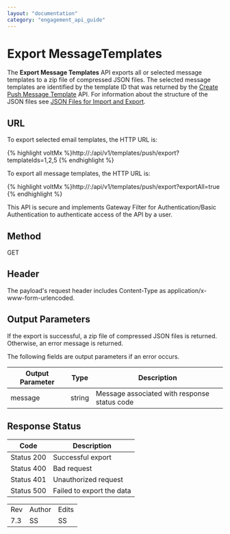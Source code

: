 ```yaml
---
layout: "documentation"
category: "engagement_api_guide"
---
```

                            


Export MessageTemplates
=======================

The **Export Message Templates** API exports all or selected message templates to a zip file of compressed JSON files. The selected message templates are identified by the template ID that was returned by the [Create Push Message Template](Create_Push_Message_Template.html) API. For information about the structure of the JSON files see [JSON Files for Import and Export](../JSON_Files.html).

URL
---

To export selected email templates, the HTTP URL is:

{% highlight voltMx %}http://<host>:<port>/api/v1/templates/push/export?templateIds=1,2,5
{% endhighlight %}

To export all message templates, the HTTP URL is:

{% highlight voltMx %}http://<host>:<port>/api/v1/templates/push/export?exportAll=true
{% endhighlight %}

This API is secure and implements Gateway Filter for Authentication/Basic Authentication to authenticate access of the API by a user.

Method
------

GET

Header
------

The payload's request header includes Content-Type as application/x-www-form-urlencoded.

Output Parameters
-----------------

If the export is successful, a zip file of compressed JSON files is returned. Otherwise, an error message is returned.

The following fields are output parameters if an error occurs.

  
| Output Parameter | Type | Description |
| --- | --- | --- |
| message | string | Message associated with response status code |

Response Status
---------------

  
| Code | Description |
| --- | --- |
| Status 200 | Successful export |
| Status 400 | Bad request |
| Status 401 | Unauthorized request |
| Status 500 | Failed to export the data |

<table class="TableStyle-RevisionTable" cellspacing="0" style="margin-left: 0;margin-right: auto;mc-table-style: url('../Resources/TableStyles/RevisionTable.css');" data-mc-conditions="Default.HTML"><colgroup><col class="TableStyle-RevisionTable-Column-Column1"> <col class="TableStyle-RevisionTable-Column-Column1"> <col class="TableStyle-RevisionTable-Column-Column1"></colgroup><tbody><tr class="TableStyle-RevisionTable-Body-Body1"><td class="TableStyle-RevisionTable-BodyE-Column1-Body1">Rev</td><td class="TableStyle-RevisionTable-BodyE-Column1-Body1">Author</td><td class="TableStyle-RevisionTable-BodyD-Column1-Body1">Edits</td></tr><tr class="TableStyle-RevisionTable-Body-Body1"><td class="TableStyle-RevisionTable-BodyB-Column1-Body1">7.3</td><td class="TableStyle-RevisionTable-BodyB-Column1-Body1">SS</td><td class="TableStyle-RevisionTable-BodyA-Column1-Body1">SS</td></tr></tbody></table>

